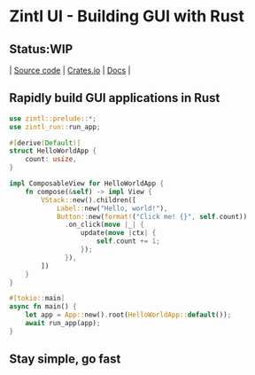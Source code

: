 # Zintl UI - Building GUI with Rust

## Status:WIP

| [Source code](https://github.com/CanvasPads/Zintl) | [Crates.io](https://crates.io/crates/zintl) | [Docs](https://docs.rs/zintl/latest/zintl) |

## Rapidly build GUI applications in Rust

```rs
use zintl::prelude::*;
use zintl_run::run_app;

#[derive(Default)]
struct HelloWorldApp {
    count: usize,
}

impl ComposableView for HelloWorldApp {
    fn compose(&self) -> impl View {
        VStack::new().children([
            Label::new("Hello, world!"),
            Button::new(format!("Click me! {}", self.count))
              .on_click(move |_| {
                  update(move |ctx| {
                      self.count += 1;
                  });
              }),
        ])
    }
}

#[tokio::main]
async fn main() {
    let app = App::new().root(HelloWorldApp::default());
    await run_app(app);
}
```

## Stay simple, go fast
